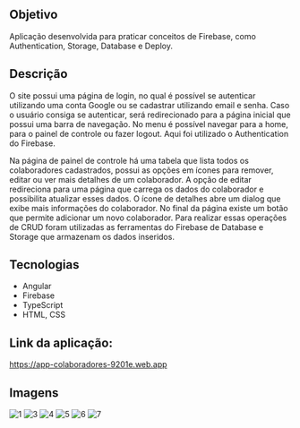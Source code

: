 ## Objetivo

Aplicação desenvolvida para praticar conceitos de Firebase, como Authentication, Storage, Database e Deploy.

## Descrição 

O site possui uma página de login, no qual é possível se autenticar utilizando uma conta Google ou se cadastrar utilizando email e senha. Caso o usuário consiga se autenticar, será redirecionado para a página inicial que possui uma barra de navegação. No menu é possível navegar para a home, para o painel de controle ou fazer logout. Aqui foi utilizado o Authentication do Firebase.

Na página de painel de controle há uma tabela que lista todos os colaboradores cadastrados, possui as opções em ícones para remover, editar ou ver mais detalhes de um colaborador. A opção de editar redireciona para uma página que carrega os dados do colaborador e possibilita atualizar esses dados. O ícone de detalhes abre um dialog que exibe mais informações do colaborador. No final da página existe um botão que permite adicionar um novo colaborador. Para realizar essas operações de CRUD foram utilizadas as ferramentas do Firebase de Database e Storage que armazenam os dados inseridos.

## Tecnologias

- Angular
- Firebase
- TypeScript
- HTML, CSS

## Link da aplicação:
https://app-colaboradores-9201e.web.app

## Imagens

![1](https://user-images.githubusercontent.com/99519903/203852727-f136c293-40d1-402e-bece-19683633941a.jpg)
![3](https://user-images.githubusercontent.com/99519903/203852635-d129f55b-ab93-4e9c-bc5b-062dedf182e1.png)
![4](https://user-images.githubusercontent.com/99519903/203852640-f8d1c7ef-7a06-428d-8fe7-bc11e6a64f30.png)
![5](https://user-images.githubusercontent.com/99519903/203852644-9f2c2544-073c-4cb1-97dc-f54fbd5017ed.png)
![6](https://user-images.githubusercontent.com/99519903/203852710-aa589325-93de-4e10-9c1e-50430157582c.png)
![7](https://user-images.githubusercontent.com/99519903/203852657-6a0aafc7-55a4-4f83-9f33-31ffa8f31205.png)

